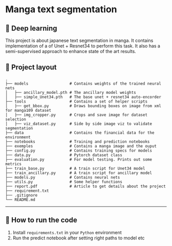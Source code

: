 # Manga text segmentation
## :mag_right: Deep learning


This project is about japanese text segmentation in manga. 
It contains implementation of a of Unet + Resnet34 to perform this task. It also has a semi-supervised approach to enhance state of the art results.

## :file_folder: Project layout

```text
.
├── models                  # Contains weights of the trained neural nets
│   ├── ancillary_model.pth # The ancillary model weights
│   ├── simple_Unet34.pth   # The base unet + resnet34 auto-encorder
├── tools                   # Contains a set of helper scripts
│   ├── get_bbox.py         # Draws bounding boxes on image from xml for manga109 dataset
│   ├── img_cropper.py      # Crops and save image for dataset selection
│   ├── viz_dataset.py      # Side by side image viz to validate segmentation
├── data                    # Contains the financial data for the environment
├── notebooks               # Training and prediction notebooks
├── exemples                # Contains a manga image and the ouput
├── config.py               # Contains training specs for models
├── data.py                 # Pytorch dataset class
├── evaluation.py           # For model testing. Prints out some metrics
├── train_base.py           # A train script for Unet34 model
├── train_ancillary.py      # A train script for ancillary model
├── models.py               # Contains neural nets
├── utils.py                # Some helper functions
├── report.pdf              # Article to get details about the project
├── requirement.txt
├── .gitignore
└── README.md

```

---

## :wrench: How to run the code

1. Install `requirements.txt` in your `Python` environment
2. Run the predict notebook after setting right paths to model etc


